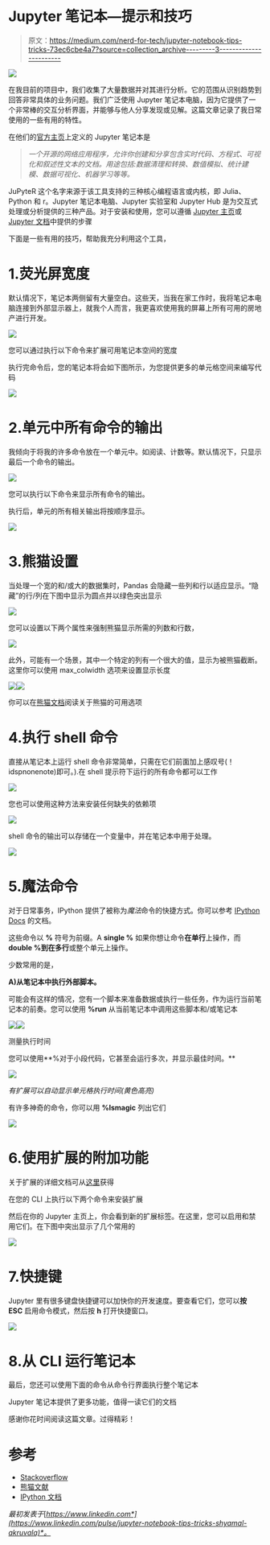 # Jupyter 笔记本—提示和技巧

> 原文：<https://medium.com/nerd-for-tech/jupyter-notebook-tips-tricks-73ec6cbe4a7?source=collection_archive---------3----------------------->

![](img/144185b986b177e490ce74193af43ce9.png)

在我目前的项目中，我们收集了大量数据并对其进行分析。它的范围从识别趋势到回答非常具体的业务问题。我们广泛使用 Jupyter 笔记本电脑，因为它提供了一个非常棒的交互分析界面，并能够与他人分享发现或见解。这篇文章记录了我日常使用的一些有用的特性。

在他们的[官方主页](https://jupyter.org/)上定义的 Jupyter 笔记本是

> *一个开源的网络应用程序，允许你创建和分享包含实时代码、方程式、可视化和叙述性文本的文档。用途包括:数据清理和转换、数值模拟、统计建模、数据可视化、机器学习等等。*

JuPyteR 这个名字来源于该工具支持的三种核心编程语言或内核，即 Julia、Python 和 r。Jupyter 笔记本电脑、Jupyter 实验室和 Jupyter Hub 是为交互式处理或分析提供的三种产品。对于安装和使用，您可以遵循 [Jupyter 主页](https://jupyter.org/install)或 [Jupyter 文档](https://jupyter-notebook.readthedocs.io/en/stable/index.html)中提供的步骤

下面是一些有用的技巧，帮助我充分利用这个工具，

# 1.荧光屏宽度

默认情况下，笔记本两侧留有大量空白。这些天，当我在家工作时，我将笔记本电脑连接到外部显示器上，就我个人而言，我更喜欢使用我的屏幕上所有可用的房地产进行开发。

![](img/040a10076d7c86067efa209b4e8565ba.png)

您可以通过执行以下命令来扩展可用笔记本空间的宽度

执行完命令后，您的笔记本将会如下图所示，为您提供更多的单元格空间来编写代码

![](img/724035ea985cf7724d518df18cf4e099.png)

# 2.单元中所有命令的输出

我倾向于将我的许多命令放在一个单元中。如阅读、计数等。默认情况下，只显示最后一个命令的输出。

![](img/fd5732a0e6b56f6dc2dac5b718aea523.png)

您可以执行以下命令来显示所有命令的输出。

执行后，单元的所有相关输出将按顺序显示。

![](img/4110f8ad19d39d74a3a632517ada26e6.png)

# 3.熊猫设置

当处理一个宽的和/或大的数据集时，Pandas 会隐藏一些列和行以适应显示。“隐藏”的行/列在下图中显示为圆点并以绿色突出显示

![](img/35986ddf73f4852d224a946513972833.png)

您可以设置以下两个属性来强制熊猫显示所需的列数和行数，

![](img/950ea864cb08afa44412c2cbb01c04e1.png)

此外，可能有一个场景，其中一个特定的列有一个很大的值，显示为被熊猫截断。这里你可以使用 max_colwidth 选项来设置显示长度

![](img/bc28e9740e9841e819ead875f9337501.png)![](img/779dc96c0436f2a123ac749f83d4280f.png)

你可以在[熊猫文档](https://pandas.pydata.org/pandas-docs/stable/user_guide/options.html)阅读关于熊猫的可用选项

# 4.执行 shell 命令

直接从笔记本上运行 shell 命令非常简单，只需在它们前面加上感叹号(！idspnonenote)即可。).在 shell 提示符下运行的所有命令都可以工作

![](img/46c62bcd2fb783409e1d915a309f3199.png)

您也可以使用这种方法来安装任何缺失的依赖项

![](img/04a1f839496b7aae54dcfc66dcdd27c2.png)

shell 命令的输出可以存储在一个变量中，并在笔记本中用于处理。

![](img/9fb42efd444f3f201dff2ab8debbc3c9.png)

# 5.魔法命令

对于日常事务，IPython 提供了被称为*魔法*命令的快捷方式。你可以参考 [IPython Docs](https://ipython.readthedocs.io/en/stable/interactive/magics.html) 的文档。

这些命令以 **%** 符号为前缀。A **single %** 如果你想让命令**在单行**上操作，而**double %**到**在多行**或整个单元上操作。

少数常用的是，

**A)从笔记本中执行外部脚本。**

可能会有这样的情况，您有一个脚本来准备数据或执行一些任务，作为运行当前笔记本的前奏。您可以使用 **%run** 从当前笔记本中调用这些脚本和/或笔记本

![](img/907e20083bfa690f23f11a303d746ac7.png)![](img/6f9f38e88f75903f8afb7170cf28ae0e.png)

测量执行时间

您可以使用**%对于小段代码，它甚至会运行多次，并显示最佳时间。**

![](img/09809208f3c07f7d1a75961257fdc185.png)

*有扩展可以自动显示单元格执行时间(黄色高亮)*

有许多神奇的命令，你可以用 **%lsmagic** 列出它们

![](img/1887a01fd1b9f52a12632a0f171c43de.png)

# 6.使用扩展的附加功能

关于扩展的详细文档可从[这里](https://jupyter-contrib-nbextensions.readthedocs.io/en/latest/)获得

在您的 CLI 上执行以下两个命令来安装扩展

然后在你的 Jupyter 主页上，你会看到新的扩展标签。在这里，您可以启用和禁用它们。在下图中突出显示了几个常用的

![](img/0f3013d9aec12af53bbe321e6a3d281e.png)

# 7.快捷键

Jupyter 里有很多键盘快捷键可以加快你的开发速度。要查看它们，您可以**按 ESC** 启用命令模式，然后按 **h** 打开快捷窗口。

![](img/51d628347390a2463b958bd1ec2a2cc7.png)

# 8.从 CLI 运行笔记本

最后，您还可以使用下面的命令从命令行界面执行整个笔记本

Jupyter 笔记本提供了更多功能，值得一读它们的文档

感谢你花时间阅读这篇文章。过得精彩！

# 参考

*   [Stackoverflow](https://stackoverflow.com/questions/21971449/how-do-i-increase-the-cell-width-of-the-jupyter-ipython-notebook-in-my-browser)
*   [熊猫文献](https://pandas.pydata.org/pandas-docs/stable/user_guide/options.html)
*   [IPython 文档](https://ipython.readthedocs.io/en/stable/interactive/magics.html#cell-magics)

*最初发表于*[*https://www.linkedin.com*](https://www.linkedin.com/pulse/jupyter-notebook-tips-tricks-shyamal-akruvala)*。*